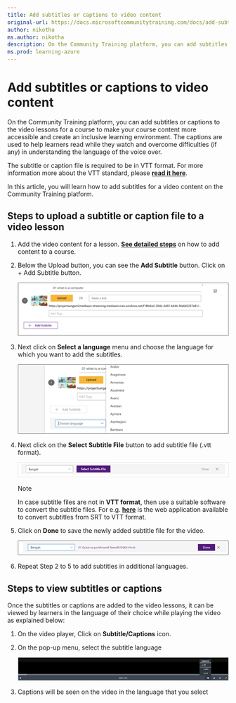 ```yaml
---
title: Add subtitles or captions to video content
original-url: https://docs.microsoftcommunitytraining.com/docs/add-subtitles-or-captions-to-video-content
author: nikotha
ms.author: nikotha
description: On the Community Training platform, you can add subtitles or captions to the video lessons  for a course to make your course content more accessible and create an inclusive learning environments.
ms.prod: learning-azure
---
```


# Add subtitles or captions to video content

On the Community Training platform, you can add subtitles or captions to the video lessons for a course to make your course content more accessible and create an inclusive learning environment. The captions are used to help learners read while they watch and overcome difficulties (if any) in understanding the language of the voice over.

The subtitle or caption file is required to be in VTT format. For more information more about the VTT standard, please [**read it here**](https://en.wikipedia.org/wiki/WebVTT).

In this article, you will learn how to add subtitles for a video content on the Community Training platform.

## Steps to upload a subtitle or caption file to a video lesson

1. Add the video content for a lesson. [**See detailed steps**](../../../content-management/create-content/create-course-category/upload-content-to-a-course.md#manually-add-content-for-each-lesson-in-a-course) on how to add content to a course.

1. Below the Upload button, you can see the **Add Subtitle** button. Click on + Add Subtitle button.

    ![Add Subtitle](../../../media/image%28204%29.png)

1. Next click on **Select a language** menu and choose the language for which you want to add the subtitles.

    ![Select a language](../../../media/image%28205%29.png)

1. Next click on the **Select Subtitle File** button to add subtitle file (.vtt format).

    ![Select Subtitle File](../../../media/image%28207%29.png)

    > [!NOTE]
    > In case subtitle files are not in **VTT format**, then use a suitable software to convert the subtitle files. For e.g. [**here**](https://www.webvtt.org/) is the web application available to convert subtitles from SRT to VTT format.

1. Click on **Done** to save the newly added subtitle file for the video.

    ![Click on Done](../../../media/image%28208%29.png)

1. Repeat Step 2 to 5 to add subtitles in additional languages.

## Steps to view subtitles or captions

Once the subtitles or captions are added to the video lessons, it can be viewed by learners in the language of their choice while playing the video as explained below:

1. On the video player, Click on **Subtitle/Captions** icon.

1. On the pop-up menu, select the subtitle language

    ![Pop-up menu](../../../media/image%28209%29.png)

1. Captions will be seen on the video in the language that you select
